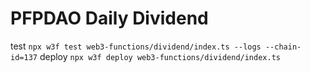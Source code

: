 # PFPDAO Daily Dividend

test `npx w3f test web3-functions/dividend/index.ts --logs --chain-id=137`
deploy `npx w3f deploy web3-functions/dividend/index.ts`
